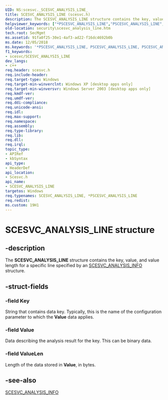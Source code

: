 ```yaml
---
UID: NS:scesvc._SCESVC_ANALYSIS_LINE_
title: SCESVC_ANALYSIS_LINE (scesvc.h)
description: The SCESVC_ANALYSIS_LINE structure contains the key, value, and value length for a specific line specified by an SCESVC_ANALYSIS_INFO structure.helpviewer_keywords: ["*PSCESVC_ANALYSIS_LINE","PSCESVC_ANALYSIS_LINE","PSCESVC_ANALYSIS_LINE structure pointer [Security]","SCESVC_ANALYSIS_LINE","SCESVC_ANALYSIS_LINE structure [Security]","_config_scesvc_analysis_line","scesvc/PSCESVC_ANALYSIS_LINE","scesvc/SCESVC_ANALYSIS_LINE","security.scesvc_analysis_line"]
old-location: security\scesvc_analysis_line.htm
tech.root: SecMgmt
ms.assetid: 91fa0f25-30e1-4af3-ad22-f16dc4692b0b
ms.date: 12/05/2018
ms.keywords: '*PSCESVC_ANALYSIS_LINE, PSCESVC_ANALYSIS_LINE, PSCESVC_ANALYSIS_LINE structure pointer [Security], SCESVC_ANALYSIS_LINE, SCESVC_ANALYSIS_LINE structure [Security], _config_scesvc_analysis_line, scesvc/PSCESVC_ANALYSIS_LINE, scesvc/SCESVC_ANALYSIS_LINE, security.scesvc_analysis_line'
f1_keywords:
- scesvc/SCESVC_ANALYSIS_LINE
dev_langs:
- c++
req.header: scesvc.h
req.include-header: 
req.target-type: Windows
req.target-min-winverclnt: Windows XP [desktop apps only]
req.target-min-winversvr: Windows Server 2003 [desktop apps only]
req.kmdf-ver: 
req.umdf-ver: 
req.ddi-compliance: 
req.unicode-ansi: 
req.idl: 
req.max-support: 
req.namespace: 
req.assembly: 
req.type-library: 
req.lib: 
req.dll: 
req.irql: 
topic_type:
- APIRef
- kbSyntax
api_type:
- HeaderDef
api_location:
- Scesvc.h
api_name:
- SCESVC_ANALYSIS_LINE
targetos: Windows
req.typenames: SCESVC_ANALYSIS_LINE, *PSCESVC_ANALYSIS_LINE
req.redist: 
ms.custom: 19H1
---
```


# SCESVC_ANALYSIS_LINE structure


## -description


The <b>SCESVC_ANALYSIS_LINE</b> structure contains the key, value, and value length for a specific line specified by an 
<a href="https://docs.microsoft.com/windows/win32/api/scesvc/ns-scesvc-scesvc_analysis_info">SCESVC_ANALYSIS_INFO</a> structure.


## -struct-fields




### -field Key

String that contains data key. Typically, this is the name of the configuration parameter to which the <b>Value</b> data applies.


### -field Value

Data describing the analysis result for the key. This can be binary data.


### -field ValueLen

Length of the data stored in <b>Value</b>, in bytes.


## -see-also




<a href="https://docs.microsoft.com/windows/win32/api/scesvc/ns-scesvc-scesvc_analysis_info">SCESVC_ANALYSIS_INFO</a>
 

 

